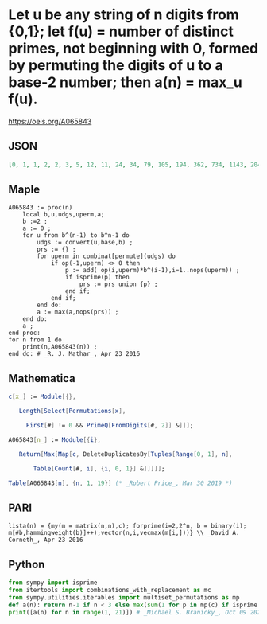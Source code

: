 # Let u be any string of n digits from \{0,1\}; let f\(u\) \= number of distinct primes, not beginning with 0, formed by permuting the digits of u to a base\-2 number; then a\(n\) \= max\_u f\(u\)\.
https://oeis.org/A065843
## JSON
```JSON
[0, 1, 1, 2, 2, 3, 5, 12, 11, 24, 34, 79, 105, 194, 362, 734, 1143, 2045, 3872, 7758, 13001, 23902, 45539, 90436, 159510, 296210, 563833, 1110387, 2030754, 3876871, 7333827, 14353074, 26730538, 51246344, 97529176, 190928828, 358117285, 694240090, 1324674524, 2587693929, 4903604087, 9547001123]
```
## Maple
```Maple
A065843 := proc(n)
    local b,u,udgs,uperm,a;
    b :=2 ;
    a := 0 ;
    for u from b^(n-1) to b^n-1 do
        udgs := convert(u,base,b) ;
        prs := {} ;
        for uperm in combinat[permute](udgs) do
            if op(-1,uperm) <> 0 then
                p := add( op(i,uperm)*b^(i-1),i=1..nops(uperm)) ;
                if isprime(p) then
                    prs := prs union {p} ;
                end if;
            end if;
        end do:
        a := max(a,nops(prs)) ;
    end do:
    a ;
end proc:
for n from 1 do
    print(n,A065843(n)) ;
end do: # _R. J. Mathar_, Apr 23 2016
```
## Mathematica
```Mathematica
c[x_] := Module[{},
```
```Mathematica
   Length[Select[Permutations[x],
```
```Mathematica
     First[#] != 0 && PrimeQ[FromDigits[#, 2]] &]]];
```
```Mathematica
A065843[n_] := Module[{i},
```
```Mathematica
   Return[Max[Map[c, DeleteDuplicatesBy[Tuples[Range[0, 1], n],
```
```Mathematica
       Table[Count[#, i], {i, 0, 1}] &]]]]];
```
```Mathematica
Table[A065843[n], {n, 1, 19}] (* _Robert Price_, Mar 30 2019 *)
```
## PARI
```PARI
lista(n) = {my(m = matrix(n,n),c); forprime(i=2,2^n, b = binary(i); m[#b,hammingweight(b)]++);vector(n,i,vecmax(m[i,]))} \\ _David A. Corneth_, Apr 23 2016
```
## Python
```Python
from sympy import isprime
from itertools import combinations_with_replacement as mc
from sympy.utilities.iterables import multiset_permutations as mp
def a(n): return n-1 if n < 3 else max(sum(1 for p in mp(c) if isprime(int("1"+"".join(p)+"1", 2))) for c in mc("01", n-2))
print([a(n) for n in range(1, 21)]) # _Michael S. Branicky_, Oct 09 2022
```
